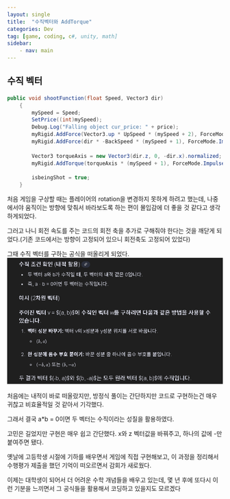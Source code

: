 ```yaml
---
layout: single
title:  "수직벡터와 AddTorque"
categories: Dev
tag: [game, coding, c#, unity, math]
sidebar:
    - nav: main
---
```




## 수직 벡터

```csharp
public void shootFunction(float Speed, Vector3 dir)
    {
        mySpeed = Speed;
        SetPrice((int)mySpeed);
        Debug.Log("Falling object cur_price: " + price);
        myRigid.AddForce(Vector3.up * UpSpeed * (mySpeed + 2), ForceMode.Impulse);
        myRigid.AddForce(dir * -BackSpeed * (mySpeed + 1), ForceMode.Impulse);

        Vector3 torqueAxis = new Vector3(dir.z, 0, -dir.x).normalized;
        myRigid.AddTorque(torqueAxis * (mySpeed + 1), ForceMode.Impulse);

        isbeingShot = true;
    }
```

처음 게임을 구상할 때는 플레이어의 rotation을 변경하지 못하게 하려고 했는데, 나중에서야 움직이는 방향에 맞춰서 바라보도록 하는 편이 몰입감에 더 좋을 것 같다고 생각하게되었다.

그러고 나니 회전 속도를 주는 코드의 회전 축을 추가로 구해줘야 한다는 것을 깨닫게 되었다.(기존 코드에서는 방향이 고정되어 있으니 회전축도 고정되어 있었다)

그때 수직 벡터를 구하는 공식을 떠올리게 되었다. 
![alt text](../images/vec.png)

처음에는 내적이 바로 떠올랐지만, 방정식 풀이는 간단하지만 코드로 구현하는건 매우 귀찮고 비효율적일 것 같아서 기각했다.

그래서 결국  a*b = 0이면 두 벡터는 수직이라는 성질을 활용하였다.

고민은 길었지만 구현은 매우 쉽고 간단했다. x와 z 벡터값을 바꿔주고, 하나의 값에 -만 붙여주면 됐다.

옛날에 고등학생 시절에 기하를 배우면서 게임에 직접 구현해보고, 이 과정을 정리해서 수행평가 제출을 했던 기억이 떠오르면서 감회가 새로웠다.

이제는 대학생이 되어서 더 어려운 수학 개념들을 배우고 있는데, 몇 년 후에 또다시 이런 기분을 느끼면서 그 공식들을 활용해서 코딩하고 있을지도 모르겠다